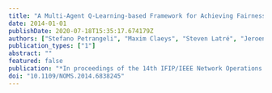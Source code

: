 ```yaml
---
title: "A Multi-Agent Q-Learning-based Framework for Achieving Fairness in HTTP Adaptive Streaming"
date: 2014-01-01
publishDate: 2020-07-18T15:35:17.674179Z
authors: ["Stefano Petrangeli", "Maxim Claeys", "Steven Latré", "Jeroen Famaey", "Filip De Turck"]
publication_types: ["1"]
abstract: ""
featured: false
publication: "*In proceedings of the 14th IFIP/IEEE Network Operations and Management Symposium (NOMS)*"
doi: "10.1109/NOMS.2014.6838245"
---
```


